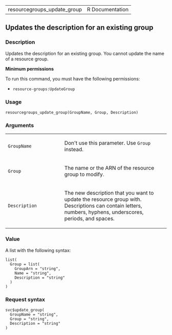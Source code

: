 <table style="width: 100%;">
<tbody>
<tr class="odd">
<td>resourcegroups_update_group</td>
<td style="text-align: right;">R Documentation</td>
</tr>
</tbody>
</table>

## Updates the description for an existing group

### Description

Updates the description for an existing group. You cannot update the
name of a resource group.

**Minimum permissions**

To run this command, you must have the following permissions:

-   `resource-groups:UpdateGroup`

### Usage

    resourcegroups_update_group(GroupName, Group, Description)

### Arguments

<table>
<colgroup>
<col style="width: 35%" />
<col style="width: 65%" />
</colgroup>
<tbody>
<tr class="odd">
<td><code
id="resourcegroups_update_group_:_GroupName">GroupName</code></td>
<td><p>Don't use this parameter. Use <code>Group</code>
instead.</p></td>
</tr>
<tr class="even">
<td><code id="resourcegroups_update_group_:_Group">Group</code></td>
<td><p>The name or the ARN of the resource group to modify.</p></td>
</tr>
<tr class="odd">
<td><code
id="resourcegroups_update_group_:_Description">Description</code></td>
<td><p>The new description that you want to update the resource group
with. Descriptions can contain letters, numbers, hyphens, underscores,
periods, and spaces.</p></td>
</tr>
</tbody>
</table>

### Value

A list with the following syntax:

    list(
      Group = list(
        GroupArn = "string",
        Name = "string",
        Description = "string"
      )
    )

### Request syntax

    svc$update_group(
      GroupName = "string",
      Group = "string",
      Description = "string"
    )
